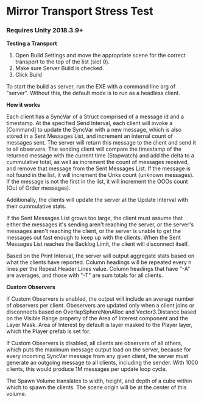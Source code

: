 # Mirror Transport Stress Test

### Requires Unity 2018.3.9+ ###

**Testing a Transport**

1. Open Build Settings and move the appropriate scene for the correct transport to the top of the list (slot 0).
2. Make sure Server Build is checked.
3. Click Build

To start the build as server, run the EXE with a command line arg of "server".  Without this, the default mode is to run as a headless client.


**How it works**

Each client has a SyncVar of a Struct comprised of a message id and a timestamp.  At the specified Send Interval, each client will invoke a [Command] to update the SyncVar with a new message, which is also stored in a Sent Messages List, and increment an internal count of messages sent.  The server will return this message to the client and send it to all observers.  The sending client will compare the timestamp of the returned message with the current time (Stopwatch) and add the delta to a cummulative total, as well as increment the count of messages received, and remove that message from the Sent Messages List.  If the message is not found in the list, it will increment the Unks count (unknown messages).  If the message is not the first in the list, it will increment the OOOs count (Out of Order messages).

Additionally, the clients will update the server at the Update Interval with their cummulative stats.

If the Sent Messages List grows too large, the client must assume that either the messages it's sending aren't reaching the server, or the server's messages aren't reaching the client, or the server is unable to get the messages out fast enough to keep up with the clients.  When the Sent Messages List reaches the Backlog Limit, the client will disconnect itself.


Based on the Print Interval, the server will output aggregate stats based on what the clients have reported.  Column headings will be repeated every n lines per the Repeat Header Lines value.  Column headings that have "-A" are averages, and those with "-T" are sum totals for all clients.

**Custom Observers**

If Custom Observers is enabled, the output will include an average number of observers per client.  Obeservers are updated only when a client joins or disconnects based on OverlapSphereNonAlloc and Vector3.Distance based on the Visible Range property of the Area of Interest component and the Layer Mask.  Area of Interest by default is layer masked to the Player layer, which the Player prefab is set for.

If Custom Observers is disabled, all clients are observers of all others, which puts the maximum message output load on the server, because for every incoming SyncVar message from any given client, the server must generate an outgoing message to all clients, including the sender.  With 1000 clients, this would produce 1M messages per update loop cycle.

The Spawn Volume translates to width, height, and depth of a cube within which to spawn the clients.  The scene origin will be at the center of this volume.
